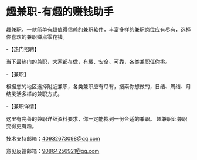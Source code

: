 
# 趣兼职-有趣的赚钱助手

趣兼职，一款简单有趣值得信赖的兼职软件，丰富多样的兼职岗位应有尽有，选择你喜欢的兼职赚点零花钱。

-【热门招聘】

当下最热门的兼职，大家都在做，有趣、安全、可靠，各类兼职任你挑。

-【兼职】

根据您的地区选择附近兼职，各类兼职应有尽有，搜索你想做的，日结、周结、月结灵活多样的兼职方式。

-【兼职详情】

这里有完善的兼职详细资料要求，你一定能找到一份合适的兼职。
趣兼职让兼职变得更有趣。

技术支持邮箱：40932673098@qq.com

意见反馈邮箱：90864256921@qq.com
